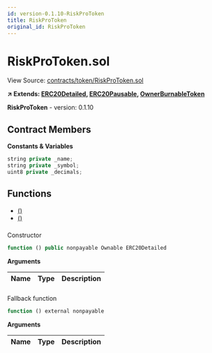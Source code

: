 ```yaml
---
id: version-0.1.10-RiskProToken
title: RiskProToken
original_id: RiskProToken
---
```


# RiskProToken.sol

View Source: [contracts/token/RiskProToken.sol](../../contracts/token/RiskProToken.sol)

**↗ Extends: [ERC20Detailed](ERC20Detailed.md), [ERC20Pausable](ERC20Pausable.md), [OwnerBurnableToken](OwnerBurnableToken.md)**

**RiskProToken** - version: 0.1.10

## Contract Members
**Constants & Variables**

```js
string private _name;
string private _symbol;
uint8 private _decimals;

```

## Functions

- [()](#)
- [()](#)

### 

Constructor

```js
function () public nonpayable Ownable ERC20Detailed 
```

**Arguments**

| Name        | Type           | Description  |
| ------------- |------------- | -----|

### 

Fallback function

```js
function () external nonpayable
```

**Arguments**

| Name        | Type           | Description  |
| ------------- |------------- | -----|

